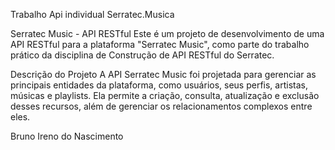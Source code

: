 Trabalho Api individual Serratec.Musica


Serratec Music - API RESTful Este é um projeto de desenvolvimento de uma API RESTful para a plataforma "Serratec Music", como parte do trabalho prático da disciplina de Construção de API RESTful do Serratec.

Descrição do Projeto A API Serratec Music foi projetada para gerenciar as principais entidades da plataforma, como usuários, seus perfis, artistas, músicas e playlists. Ela permite a criação, consulta, atualização e exclusão desses recursos, além de gerenciar os relacionamentos complexos entre eles.

Bruno Ireno do Nascimento
